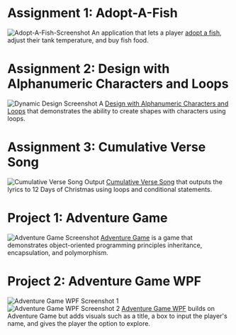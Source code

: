 # Assignment 1: Adopt-A-Fish
![Adopt-A-Fish-Screenshot](https://github.com/user-attachments/assets/2e7bdd94-dd5f-48a8-91e5-9ba9faa4e001)
An application that lets a player [adopt a fish](https://gist.github.com/Garcia-002/371d687d2bef0af89c86e547e45f7f75), adjust their tank temperature, and buy fish food.

# Assignment 2: Design with Alphanumeric Characters and Loops
![Dynamic Design Screenshot](https://github.com/user-attachments/assets/15312821-d303-46dd-b5a0-0b7f402fc226)
A [Design with Alphanumeric Characters and Loops](https://gist.github.com/Garcia-002/780d96dd95a5b52c3ecd515dbedf510f) that demonstrates the ability to create shapes with characters using loops.

# Assignment 3: Cumulative Verse Song
![Cumulative Verse Song Output](https://github.com/user-attachments/assets/443e8ea0-3f32-48c3-82e3-1a28c7895c03)
[Cumulative Verse Song](https://gist.github.com/Garcia-002/7e3474306fd897b43b2975cf81d38b2f) that outputs the lyrics to 12 Days of Christmas using loops and conditional statements.

# Project 1: Adventure Game
![Adventure Game Screenshot](https://github.com/user-attachments/assets/3c0ac666-fad9-45ba-b4f9-f6ea6ef05863)
[Adventure Game](https://gist.github.com/Garcia-002/62a013739ad2c1cfa006b73ce72032c0) is a game that demonstrates object-oriented programming principles inheritance, encapsulation, and polymorphism.

# Project 2: Adventure Game WPF
![Adventure Game WPF Screenshot 1](https://github.com/user-attachments/assets/5e5b1074-b025-42b0-b1ff-2e643dab469e)
![Adventure Game WPF Screenshot 2](https://github.com/user-attachments/assets/6088eed7-603c-4659-8f49-75a022b3249f)
[Adventure Game WPF](https://gist.github.com/Garcia-002/93504647c7329e6f77f6d07a385eef57) builds on Adventure Game but adds visuals such as a title, a box to input the player's name, and gives the player the option to explore.
